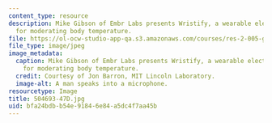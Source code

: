 ```yaml
---
content_type: resource
description: Mike Gibson of Embr Labs presents Wristify, a wearable electronics circuit
  for moderating body temperature.
file: https://ol-ocw-studio-app-qa.s3.amazonaws.com/courses/res-2-005-girls-who-build-make-your-own-wearables-workshop-spring-2015/bfa24bdbb54e91846e84a5dc4f7aa45b_504693-47D.jpg
file_type: image/jpeg
image_metadata:
  caption: Mike Gibson of Embr Labs presents Wristify, a wearable electronics circuit
    for moderating body temperature.
  credit: Courtesy of Jon Barron, MIT Lincoln Laboratory.
  image-alt: A man speaks into a microphone.
resourcetype: Image
title: 504693-47D.jpg
uid: bfa24bdb-b54e-9184-6e84-a5dc4f7aa45b
---
```

